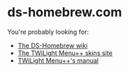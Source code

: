 # ds-homebrew.com

You're probably looking for:
- [The DS-Homebrew wiki](https://wiki.ds-homebrew.com)
- [The TWiLight Menu++ skins site](https://skins.ds-homebrew.com)
- [TWiLight Menu++'s manual](https://manual.ds-homebrew.com)
